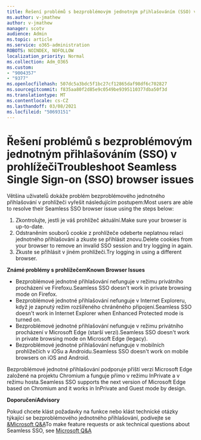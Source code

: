 ```yaml
---
title: Řešení problémů s bezproblémovým jednotným přihlašováním (SSO) v prohlížeči
ms.author: v-jmathew
author: v-jmathew
manager: scotv
audience: Admin
ms.topic: article
ms.service: o365-administration
ROBOTS: NOINDEX, NOFOLLOW
localization_priority: Normal
ms.collection: Adm_O365
ms.custom:
- "9004357"
- "9377"
ms.openlocfilehash: 507dc5a3bdc5f1bc27cf12865daf98df6c702827
ms.sourcegitcommit: f835aa80f2d85e9c0549be9395110377dba50f3d
ms.translationtype: MT
ms.contentlocale: cs-CZ
ms.lasthandoff: 03/08/2021
ms.locfileid: "50693151"
---
```

# <a name="troubleshoot-seamless-single-sign-on-sso-browser-issues"></a><span data-ttu-id="3433f-102">Řešení problémů s bezproblémovým jednotným přihlašováním (SSO) v prohlížeči</span><span class="sxs-lookup"><span data-stu-id="3433f-102">Troubleshoot Seamless Single Sign-on (SSO) browser issues</span></span>

<span data-ttu-id="3433f-103">Většina uživatelů dokáže problém bezproblémového jednotného přihlašování v prohlížeči vyřešit následujícím postupem:</span><span class="sxs-lookup"><span data-stu-id="3433f-103">Most users are able to resolve their Seamless SSO browser issue using the steps below:</span></span>

1. <span data-ttu-id="3433f-104">Zkontrolujte, jestli je váš prohlížeč aktuální.</span><span class="sxs-lookup"><span data-stu-id="3433f-104">Make sure your browser is up-to-date.</span></span>
2. <span data-ttu-id="3433f-105">Odstraněním souborů cookie z prohlížeče odeberte neplatnou relaci jednotného přihlašování a zkuste se přihlásit znovu.</span><span class="sxs-lookup"><span data-stu-id="3433f-105">Delete cookies from your browser to remove an invalid SSO session and try logging in again.</span></span>
3. <span data-ttu-id="3433f-106">Zkuste se přihlásit v jiném prohlížeči.</span><span class="sxs-lookup"><span data-stu-id="3433f-106">Try logging in using a different browser.</span></span>

<span data-ttu-id="3433f-107">**Známé problémy s prohlížečem**</span><span class="sxs-lookup"><span data-stu-id="3433f-107">**Known Browser Issues**</span></span>

- <span data-ttu-id="3433f-108">Bezproblémové jednotné přihlašování nefunguje v režimu privátního procházení ve Firefoxu.</span><span class="sxs-lookup"><span data-stu-id="3433f-108">Seamless SSO doesn't work in private browsing mode on Firefox.</span></span>
- <span data-ttu-id="3433f-109">Bezproblémové jednotné přihlašování nefunguje v Internet Exploreru, když je zapnutý režim rozšířeného chráněného připojení.</span><span class="sxs-lookup"><span data-stu-id="3433f-109">Seamless SSO doesn't work in Internet Explorer when Enhanced Protected mode is turned on.</span></span>
- <span data-ttu-id="3433f-110">Bezproblémové jednotné přihlašování nefunguje v režimu privátního procházení v Microsoft Edge (starší verzi).</span><span class="sxs-lookup"><span data-stu-id="3433f-110">Seamless SSO doesn't work in private browsing mode on Microsoft Edge (legacy).</span></span>
- <span data-ttu-id="3433f-111">Bezproblémové jednotné přihlašování nefunguje v mobilních prohlížečích v iOSu a Androidu.</span><span class="sxs-lookup"><span data-stu-id="3433f-111">Seamless SSO doesn't work on mobile browsers on iOS and Android.</span></span>

<span data-ttu-id="3433f-112">Bezproblémové jednotné přihlašování podporuje příští verzi Microsoft Edge založené na projektu Chromium a funguje přímo v režimu InPrivate a v režimu hosta.</span><span class="sxs-lookup"><span data-stu-id="3433f-112">Seamless SSO supports the next version of Microsoft Edge based on Chromium and it works in InPrivate and Guest mode by design.</span></span>

<span data-ttu-id="3433f-113">**Doporučení**</span><span class="sxs-lookup"><span data-stu-id="3433f-113">**Advisory**</span></span>

<span data-ttu-id="3433f-114">Pokud chcete klást požadavky na funkce nebo klást technické otázky týkající se bezproblémového jednotného přihlašování, podívejte se [&Microsoft Q&A](https://docs.microsoft.com/answers/topics/azure-ad-single-sign-on.html)</span><span class="sxs-lookup"><span data-stu-id="3433f-114">To make feature requests or ask technical questions about Seamless SSO, see [Microsoft Q&A](https://docs.microsoft.com/answers/topics/azure-ad-single-sign-on.html)</span></span>
